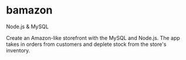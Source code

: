 # bamazon
Node.js &amp; MySQL

Create an Amazon-like storefront with the MySQL and Node.js. The app takes in orders from customers and deplete stock from the store's inventory.

